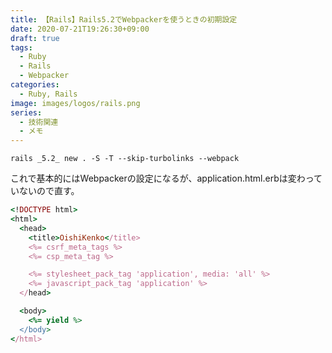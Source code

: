 ```yaml
---
title: 【Rails】Rails5.2でWebpackerを使うときの初期設定
date: 2020-07-21T19:26:30+09:00
draft: true
tags:
  - Ruby
  - Rails
  - Webpacker
categories:
  - Ruby, Rails
image: images/logos/rails.png
series:
  - 技術関連
  - メモ
---
```



```
rails _5.2_ new . -S -T --skip-turbolinks --webpack
```

これで基本的にはWebpackerの設定になるが、application.html.erbは変わっていないので直す。

```rb:application.html.erb..rb
<!DOCTYPE html>
<html>
  <head>
    <title>OishiKenko</title>
    <%= csrf_meta_tags %>
    <%= csp_meta_tag %>

    <%= stylesheet_pack_tag 'application', media: 'all' %>
    <%= javascript_pack_tag 'application' %>
  </head>

  <body>
    <%= yield %>
  </body>
</html>
```
